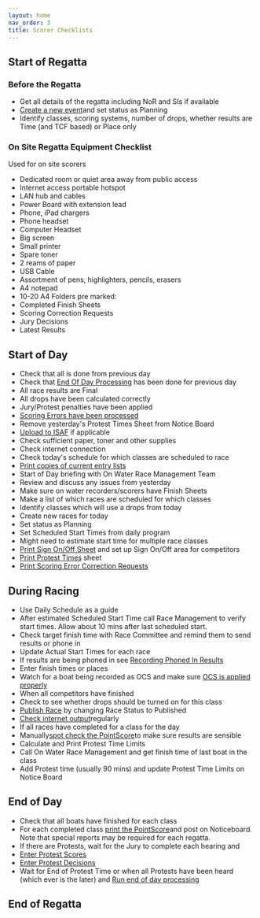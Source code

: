```yaml
---
layout: home
nav_order: 3
title: Scorer Checklists
---
```


## Start of Regatta

### Before the Regatta

- Get all details of the regatta including NoR and SIs if available
- [Create a new event](New_Event.html)and set status as Planning
- Identify classes, scoring systems, number of drops, whether results are Time (and TCF based) or Place only

### On Site Regatta Equipment Checklist

Used for on site scorers

- Dedicated room or quiet area away from public access
- Internet access portable hotspot
- LAN hub and cables
- Power Board with extension lead
- Phone, iPad chargers
- Phone headset
- Computer Headset
- Big screen
- Small printer
- Spare toner
- 2 reams of paper
- USB Cable
- Assortment of pens, highlighters, pencils, erasers
- A4 notepad
- 10-20 A4 Folders pre marked:
- Completed Finish Sheets
- Scoring Correction Requests
- Jury Decisions
- Latest Results

## Start of Day

- Check that all is done from previous day
- Check that [End Of Day Processing](End_Of_Day_Processing.html) has been done for previous day
- All race results are Final
- All drops have been calculated correctly
- Jury/Protest penalties have been applied
- [Scoring Errors have been processed](Handling_Scoring_Errors.html)
- Remove yesterday's Protest Times Sheet from Notice Board
- [Upload to ISAF](Upload_to_ISAF.html) if applicable
- Check sufficient paper, toner and other supplies
- Check internet connection
- Check today's schedule for which classes are scheduled to race
- [Print copies of current entry lists](Print_Entry_List.html)
- Start of Day briefing with On Water Race Management Team
- Review and discuss any issues from yesterday
- Make sure on water recorders/scorers have Finish Sheets
- Make a list of which races are scheduled for which classes
- Identify classes which will use a drops from today
- Create new races for today
- Set status as Planning
- Set Scheduled Start Times from daily program
- Might need to estimate start time for multiple race classes
- [Print Sign On/Off Sheet](Print_Sign_On/Off_Sheet.html) and set up Sign On/Off area for competitors
- [Print Protest Times](Print_Protest_Times.html) sheet
- [Print Scoring Error Correction Requests](Handling_Scoring_Errors.html)

## During Racing

- Use Daily Schedule as a guide
- After estimated Scheduled Start Time call Race Management to verify start times. Allow about 10 mins after last scheduled start.
- Check target finish time with Race Committee and remind them to send results or phone in
- Update Actual Start Times for each race
- If results are being phoned in see [Recording Phoned In Results](Recording_Phoned_In_Results.html)
- Enter finish times or places
- Watch for a boat being recorded as OCS and make sure [OCS is applied properly](Handling_OCS.html)
- When all competitors have finished
- Check to see whether drops should be turned on for this class
- [Publish Race](Publishing_Races.html) by changing Race Status to Published
- [Check internet output](View_Published_Results.html)regularly
- If all races have completed for a class for the day
- Manually[spot check the PointScore](View_Published_Results.html)to make sure results are sensible
- Calculate and Print Protest Time Limits
- Call On Water Race Management and get finish time of last boat in the class
- Add Protest time (usually 90 mins) and update Protest Time Limits on Notice Board

## End of Day

- Check that all boats have finished for each class
- For each completed class [print the PointScore](Print_Results.html)and post on Noticeboard. Note that special reports may be required for each regatta.
- If there are Protests, wait for the Jury to complete each hearing and
- [Enter Protest Scores](Entering_Results.html)
- [Enter Protest Decisions](Protests.html)
- Wait for End of Protest Time or when all Protests have been heard (which ever is the later) and [Run end of day processing](End_of_Day.html)

## End of Regatta